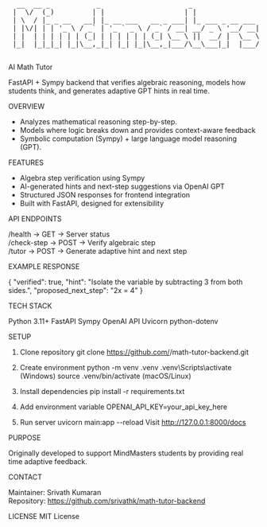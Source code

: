 <pre>
  __  __ _           _                     _                  _______    _             
 |  \/  (_)         | |                   | |                |__   __|  | |            
 | \  / |_ _ __   __| |_ __ ___   __ _ ___| |_ ___ _ __ ___     | |_   _| |_ ___  _ __ 
 | |\/| | | '_ \ / _` | '_ ` _ \ / _` / __| __/ _ \ '__/ __|    | | | | | __/ _ \| '__|
 | |  | | | | | | (_| | | | | | | (_| \__ \ ||  __/ |  \__ \    | | |_| | || (_) | |   
 |_|  |_|_|_| |_|\__,_|_| |_| |_|\__,_|___/\__\___|_|  |___/    |_|\__,_|\__\___/|_|   
                                                                                       
</pre>

AI Math Tutor

FastAPI + Sympy backend that verifies algebraic reasoning, models how students think, 
and generates adaptive GPT hints in real time.

OVERVIEW

- Analyzes mathematical reasoning step-by-step.
- Models where logic breaks down and provides context-aware feedback
- Symbolic computation (Sympy) + large language model reasoning (GPT).

FEATURES

- Algebra step verification using Sympy
- AI-generated hints and next-step suggestions via OpenAI GPT
- Structured JSON responses for frontend integration
- Built with FastAPI, designed for extensibility

API ENDPOINTS

/health       →   GET   →  Server status  
/check-step   →   POST  →  Verify algebraic step  
/tutor        →   POST  →  Generate adaptive hint and next step  

EXAMPLE RESPONSE

{
  "verified": true,
  "hint": "Isolate the variable by subtracting 3 from both sides.",
  "proposed_next_step": "2x = 4"
}

TECH STACK

Python 3.11+
FastAPI
Sympy
OpenAI API
Uvicorn
python-dotenv

SETUP

1. Clone repository
   git clone https://github.com/<your-username>/math-tutor-backend.git

2. Create environment
   python -m venv .venv
   .venv\Scripts\activate    (Windows)
   source .venv/bin/activate (macOS/Linux)

3. Install dependencies
   pip install -r requirements.txt

4. Add environment variable
   OPENAI_API_KEY=your_api_key_here

5. Run server
   uvicorn main:app --reload
   Visit http://127.0.0.1:8000/docs

PURPOSE

Originally developed to support MindMasters students by providing real time adaptive feedback.

CONTACT

Maintainer: Srivath Kumaran  
Repository: https://github.com/srivathk/math-tutor-backend

LICENSE
MIT License
